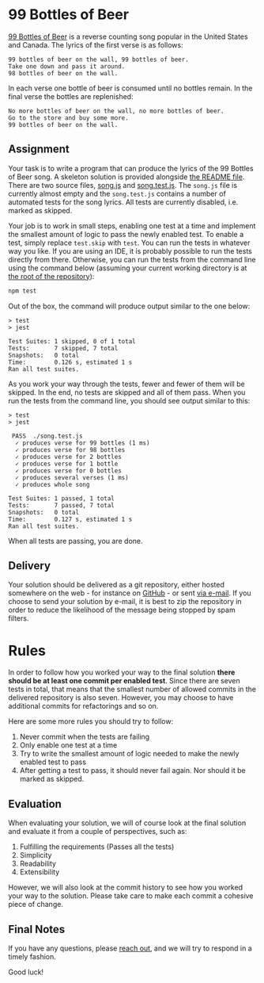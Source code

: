 # 99 Bottles of Beer

[99 Bottles of Beer](https://en.wikipedia.org/wiki/99_Bottles_of_Beer) is a
reverse counting song popular in the United States and Canada. The lyrics of the
first verse is as follows:

```
99 bottles of beer on the wall, 99 bottles of beer.
Take one down and pass it around.
98 bottles of beer on the wall.
```

In each verse one bottle of beer is consumed until no bottles remain. In the
final verse the bottles are replenished:

```
No more bottles of beer on the wall, no more bottles of beer.
Go to the store and buy some more.
99 bottles of beer on the wall.
```


## Assignment

Your task is to write a program that can produce the lyrics of the 99 Bottles of
Beer song. A skeleton solution is provided alongside [the README
file](./README.md). There are two source files, [song.js](./song.js) and
[song.test.js](song.test.js). The `song.js` file is currently almost empty and
the `song.test.js` contains a number of automated tests for the song lyrics. All
tests are currently disabled, i.e. marked as skipped.

Your job is to work in small steps, enabling one test at a time and implement
the smallest amount of logic to pass the newly enabled test. To enable a test,
simply replace `test.skip` with `test`. You can run the tests in whatever way
you like. If you are using an IDE, it is probably possible to run the tests
directly from there. Otherwise, you can run the tests from the command line
using the command below (assuming your current working directory is at [the root
of the repository](./)):

```bash
npm test
```

Out of the box, the command will produce output similar to the one below:

```
> test
> jest

Test Suites: 1 skipped, 0 of 1 total
Tests:       7 skipped, 7 total
Snapshots:   0 total
Time:        0.126 s, estimated 1 s
Ran all test suites.
```

As you work your way through the tests, fewer and fewer of them will be skipped.
In the end, no tests are skipped and all of them pass. When you run the tests
from the command line, you should see output similar to this:

```
> test
> jest

 PASS  ./song.test.js
  ✓ produces verse for 99 bottles (1 ms)
  ✓ produces verse for 98 bottles
  ✓ produces verse for 2 bottles
  ✓ produces verse for 1 bottle
  ✓ produces verse for 0 bottles
  ✓ produces several verses (1 ms)
  ✓ produces whole song

Test Suites: 1 passed, 1 total
Tests:       7 passed, 7 total
Snapshots:   0 total
Time:        0.127 s, estimated 1 s
Ran all test suites.
```

When all tests are passing, you are done.


## Delivery

Your solution should be delivered as a git repository, either hosted somewhere
on the web - for instance on [GitHub](https://github.com/) - or sent [via
e-mail](mailto:eric.thelin@zingtongroup.com). If you choose to send your
solution by e-mail, it is best to zip the repository in order to reduce the
likelihood of the message being stopped by spam filters.


# Rules

In order to follow how you worked your way to the final solution **there should
be at least one commit per enabled test**. Since there are seven tests in
total, that means that the smallest number of allowed commits in the delivered
repository is also seven. However, you may choose to have additional commits for
refactorings and so on.

Here are some more rules you should try to follow:

 1. Never commit when the tests are failing
 2. Only enable one test at a time
 3. Try to write the smallest amount of logic needed to make the newly enabled
    test to pass
 4. After getting a test to pass, it should never fail again. Nor should it be
    marked as skipped.


## Evaluation

When evaluating your solution, we will of course look at the final solution and
evaluate it from a couple of perspectives, such as:

 1. Fulfilling the requirements (Passes all the tests)
 2. Simplicity
 3. Readability
 4. Extensibility

However, we will also look at the commit history to see how you worked your way
to the solution. Please take care to make each commit a cohesive piece of change.


## Final Notes

If you have any questions, please [reach
out](mailto:eric.thelin@zingtongroup.com), and we will try to respond in a
timely fashion.

Good luck!

